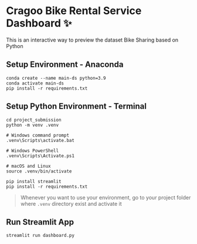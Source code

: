 # Cragoo Bike Rental Service Dashboard &#x2728;
This is an interactive way to preview the dataset Bike Sharing based on Python

## Setup Environment - Anaconda
```
conda create --name main-ds python=3.9
conda activate main-ds
pip install -r requirements.txt
```
## Setup Python Environment - Terminal
```
cd project_submission
python -m venv .venv

# Windows command prompt
.venv\Scripts\activate.bat

# Windows PowerShell
.venv\Scripts\Activate.ps1

# macOS and Linux
source .venv/bin/activate

pip install streamlit
pip install -r requirements.txt
```
> Whenever you want to use your environment, go to your project folder where `.venv` directory exist and activate it

## Run Streamlit App
```
streamlit run dashboard.py
```
